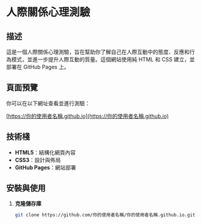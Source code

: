 # 人際關係心理測驗

## 描述

這是一個人際關係心理測驗，旨在幫助你了解自己在人際互動中的態度、反應和行為模式，並進一步提升人際互動的質量。這個網站使用純 HTML 和 CSS 建立，並部署在 GitHub Pages 上。

## 頁面預覽

你可以在以下網址查看並進行測驗：

[https://你的使用者名稱.github.io](https://你的使用者名稱.github.io)

## 技術棧

- **HTML5**：結構化網頁內容
- **CSS3**：設計與佈局
- **GitHub Pages**：網站部署

## 安裝與使用

1. **克隆儲存庫**

   ```bash
   git clone https://github.com/你的使用者名稱/你的使用者名稱.github.io.git
